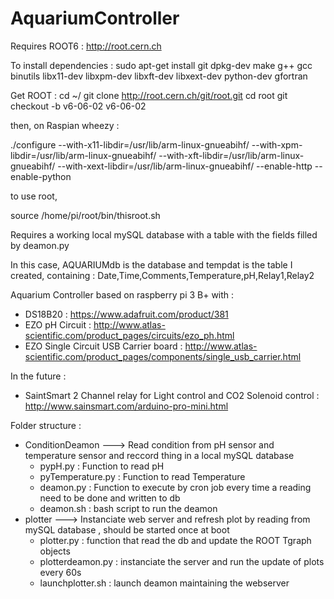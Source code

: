 # AquariumController

Requires ROOT6 : http://root.cern.ch 

To install dependencies : 
sudo apt-get install git dpkg-dev make g++ gcc binutils libx11-dev libxpm-dev libxft-dev libxext-dev python-dev gfortran

Get ROOT : 
cd ~/
git clone http://root.cern.ch/git/root.git
cd root
git checkout -b v6-06-02 v6-06-02

then, on Raspian wheezy : 

./configure --with-x11-libdir=/usr/lib/arm-linux-gnueabihf/ --with-xpm-libdir=/usr/lib/arm-linux-gnueabihf/ --with-xft-libdir=/usr/lib/arm-linux-gnueabihf/ --with-xext-libdir=/usr/lib/arm-linux-gnueabihf/ --enable-http --enable-python

to use root, 

source /home/pi/root/bin/thisroot.sh

Requires a working local mySQL database with a table with the fields filled by deamon.py

In this case, AQUARIUMdb is the database and tempdat is the table I created, containing : Date,Time,Comments,Temperature,pH,Relay1,Relay2


Aquarium Controller based on raspberry pi 3 B+ with : 
- DS18B20 : https://www.adafruit.com/product/381
- EZO pH Circuit : http://www.atlas-scientific.com/product_pages/circuits/ezo_ph.html 
- EZO Single Circuit USB Carrier board : http://www.atlas-scientific.com/product_pages/components/single_usb_carrier.html

In the future : 
  - SaintSmart 2 Channel relay for Light control and CO2 Solenoid control  : http://www.sainsmart.com/arduino-pro-mini.html
  
  
  Folder structure : 
  
  - ConditionDeamon
    ---> Read condition from pH sensor and temperature sensor and reccord thing in a local mySQL database 
    - pypH.py : Function to read pH
    - pyTemperature.py : Function to read Temperature 
    - deamon.py : Function to execute by cron job every time a reading need to be done and written to db
    - deamon.sh : bash script to run the deamon
  - plotter 
    ---> Instanciate web server and refresh plot by reading from mySQL database , should be started once at boot 
    - plotter.py : function that read the db and update the ROOT Tgraph objects 
    - plotterdeamon.py : instanciate the server and run the update of plots every 60s
    - launchplotter.sh : launch deamon maintaining the webserver
    
    
    

 
